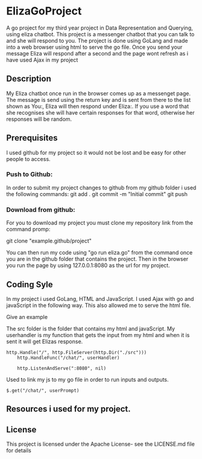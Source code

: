 # ElizaGoProject
A go project for my third year project in Data Representation and Querying, using eliza chatbot. This project is a messenger chatbot that you can talk to and she will respond to you. The project is done using GoLang and made into a web browser using html to serve the go file. Once you send your message Eliza will respond after a second and the page wont refresh as i have used Ajax in my project

## Description
My Eliza chatbot once run in the browser comes up as a messenget page. The message is send using the return key and is sent from there to the list shown as You:, Eliza will then respond under Eliza:. If you use a word that she recognises she will have certain responses for that word, otherwise her responses will be random. 

## Prerequisites

I used github for my project so it would not be lost and be easy for other people to access.

### Push to Github:

In order to submit my project changes to github from my github folder i used the following commands:
git add .
git commit -m "Initial commit"
git push

### Download from github:
For you to download my project you must clone my repository link from the command promp:

git clone "example.github/project"

You can then run my code using "go run eliza.go" from the command once you are in the github folder that contains the project.
Then in the browser you run the page by using 127.0.0.1:8080 as the url for my project.

## Coding Syle

In my project i used GoLang, HTML and JavaScript. 
I used Ajax with go and javaScript in the following way. This also allowed me to serve the html file. 

Give an example

The src folder is the folder that contains my html and javaScript.
My userhandler is my function that gets the input from my html and when it is sent it will get Elizas response.
```
http.Handle("/", http.FileServer(http.Dir("./src")))
	http.HandleFunc("/chat/", userHandler)

	http.ListenAndServe(":8080", nil)
```
Used to link my js to my go file in order to run inputs and outputs.
```
$.get("/chat/", userPrompt)
```

## Resources i used for my project.


## License

This project is licensed under the Apache License- see the LICENSE.md file for details

  





